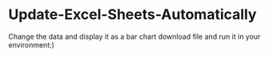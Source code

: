 # Update-Excel-Sheets-Automatically
Change the data and display it as a bar chart
download file and run it in your environment:)
